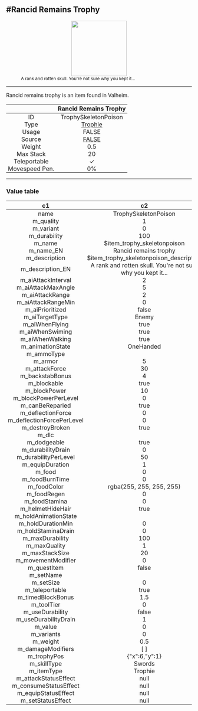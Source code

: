 <meta property="og:title" content="Rancid Remains Trophy - MoreValheim" /><meta property="og:type" content="website" /><meta property="og:image" content="/assets/rancid_remains_trophy.png" /><meta property="og:description" content="Rancid Remains Trophy is an item found in Valheim." /><meta name="theme-color" content="#546D78"><meta name="twitter:card" content="summary_large_image">
#Rancid Remains Trophy
-------------
<style>img {width:20px;}.tb {width:150px;display: block;margin-left: auto;margin-right: auto;}</style>

<style>.md-typeset table:not([class]) th:not([align]) {min-width:unset!important;}</style>
<style>td{padding:0em 0.3em!important;text-align:center!important;border-left:.05rem solid var(--md-default-fg-color--lightest)}</style>

<style>th{padding:0.1em 0.3em!important;text-align:center!important;font-weight:bold}</style>

<style>pre{text-align:right!important}</style>
<style>table tr td:first-child {border-left: 0;};</style>

<figure><img src="/assets/rancid_remains_trophy.png" class="tb" /><figcaption><small>A rank and rotten skull. You're not sure why you kept it...</small></figcaption></figure>

-------------

Rancid remains trophy is an item found in Valheim.

|        | Rancid Remains Trophy              |
| ----------- | ------------------------------------ |
| ID |TrophySkeletonPoison
| Type | [Trophie](../../types/trophie)
| Usage | FALSE<br>
| Source | [FALSE](../../items/false)
| Weight | 0.5 |
| Max Stack | 20 |
| Teleportable | ✓
| Movespeed Pen. | 0%


-------------

### Value table
|c1|c2|
|----|----|
|name|TrophySkeletonPoison|
|m_quality|1|
|m_variant|0|
|m_durability|100|
|m_name|$item_trophy_skeletonpoison|
|m_name_EN|Rancid remains trophy|
|m_description|$item_trophy_skeletonpoison_description|
|m_description_EN|A rank and rotten skull. You're not sure why you kept it...|
|m_aiAttackInterval|2|
|m_aiAttackMaxAngle|5|
|m_aiAttackRange|2|
|m_aiAttackRangeMin|0|
|m_aiPrioritized|false|
|m_aiTargetType|Enemy|
|m_aiWhenFlying|true|
|m_aiWhenSwiming|true|
|m_aiWhenWalking|true|
|m_animationState|OneHanded|
|m_ammoType||
|m_armor|5|
|m_attackForce|30|
|m_backstabBonus|4|
|m_blockable|true|
|m_blockPower|10|
|m_blockPowerPerLevel|0|
|m_canBeReparied|true|
|m_deflectionForce|0|
|m_deflectionForcePerLevel|0|
|m_destroyBroken|true|
|m_dlc||
|m_dodgeable|true|
|m_durabilityDrain|0|
|m_durabilityPerLevel|50|
|m_equipDuration|1|
|m_food|0|
|m_foodBurnTime|0|
|m_foodColor|rgba(255, 255, 255, 255)|
|m_foodRegen|0|
|m_foodStamina|0|
|m_helmetHideHair|true|
|m_holdAnimationState||
|m_holdDurationMin|0|
|m_holdStaminaDrain|0|
|m_maxDurability|100|
|m_maxQuality|1|
|m_maxStackSize|20|
|m_movementModifier|0|
|m_questItem|false|
|m_setName||
|m_setSize|0|
|m_teleportable|true|
|m_timedBlockBonus|1.5|
|m_toolTier|0|
|m_useDurability|false|
|m_useDurabilityDrain|1|
|m_value|0|
|m_variants|0|
|m_weight|0.5|
|m_damageModifiers|[  ]|
|m_trophyPos|{"x":6,"y":1}|
|m_skillType|Swords|
|m_itemType|Trophie|
|m_attackStatusEffect|null|
|m_consumeStatusEffect|null|
|m_equipStatusEffect|null|
|m_setStatusEffect|null|
